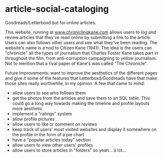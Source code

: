 # article-social-cataloging
Goodreads/Letterboxd but for online articles.

This website, running at www.chroniclingkane.com allows users to log and review articles that they've read online by submitting a link to the article. Users can also follows other users and see what they've been reading. The website's name is a nod to Citizen Kane (1941). The idea is the users can "chronicle" all the types of journalism that Charles Foster Kane takes part in throughout the film, from anti-corruption campaigning to yellow journalism. Not to mention that a rival paper of Kane's was called "The Chronicle".

Future Improvements:
want to improve the aesthetics of the different pages and give it some of the features that Letterboxd/Goodreads have that make those sites really worthwhile, in my opinion. A few that came to mind:
- allow users to see who follows them
- get the photos from the articles and save them to an SQL table. This could go a long way towards making the timeline and profile layouts more aesthetic
- implement a "ratings" system
- allow profile pictures
- allow users to like or comment on reviews
- keep track of users' most visited websites and display it somewhere on the profile in the form of a pie chart
- have a "popular articles today" section
- allow users to view other users' profiles
- allow users to store articles in "folders"
so yeah... a lot...
